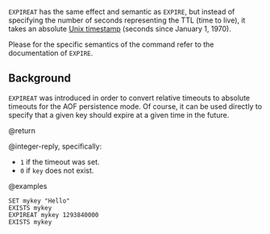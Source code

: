 `EXPIREAT` has the same effect and semantic as `EXPIRE`, but instead of
specifying the number of seconds representing the TTL (time to live), it takes
an absolute [Unix timestamp][hewowu] (seconds since January 1, 1970).

[hewowu]: http://en.wikipedia.org/wiki/Unix_time

Please for the specific semantics of the command refer to the documentation of
`EXPIRE`.

## Background

`EXPIREAT` was introduced in order to convert relative timeouts to absolute
timeouts for the AOF persistence mode.
Of course, it can be used directly to specify that a given key should expire at
a given time in the future.

@return

@integer-reply, specifically:

* `1` if the timeout was set.
* `0` if `key` does not exist.

@examples

```cli
SET mykey "Hello"
EXISTS mykey
EXPIREAT mykey 1293840000
EXISTS mykey
```
